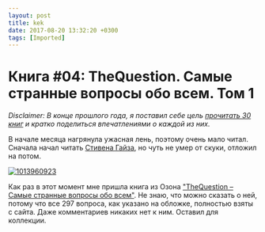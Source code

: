 ```yaml
---
layout: post
title: kek
date: 2017-08-20 13:32:20 +0300
tags: [Imported]
---
```

# Книга #04: TheQuestion. Самые странные вопросы обо всем. Том 1

_Disclaimer: В конце прошлого года, я поставил себе цель [прочитать 30 книг](https://blog.alexeyev.me/2015/12/30-books-2016/ "2016: 30 книг") и кратко поделиться впечатлениями о каждой из них._

В начале месяца нагрянула ужасная лень, поэтому очень мало читал. Сначала начал читать [Стивена Гайза](https://bookmate.com/books/vtjLf4U0), но чуть не умер от скуки, отложил на потом.

[![1013960923](https://vlaim.s3.amazonaws.com/uploads/2016/02/1013960923-231x300.jpg)](https://vlaim.s3.amazonaws.com/uploads/2016/02/1013960923.jpg)

Как раз в этот момент мне пришла книга из Озона ["TheQuestion – Самые странные вопросы обо всем"](https://bookmate.com/books/NHgM0czq). Не знаю, что можно сказать о ней, потому что все 297 вопроса, как указано на обложке, полностью взяты с сайта. Даже комментариев никаких нет к ним. Оставил для коллекции.